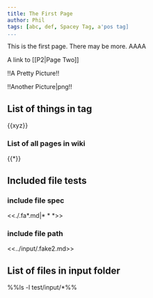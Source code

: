 ```yaml
---
title: The First Page
author: Phil
tags: [abc, def, Spacey Tag, a'pos tag]
...
```


This is the first page. There may be more. AAAA

A link to [[P2|Page Two]]

!!A Pretty Picture!!

!!Another Picture|png!!

## List of things in tag

{{xyz}}

### List of all pages in wiki

{{*}}

## Included file tests

### include file spec  

<<./.fa*.md|* * *>>

### include file path

<<../input/.fake2.md>>

## List of files in input folder

%%ls -l test/input/*%%
